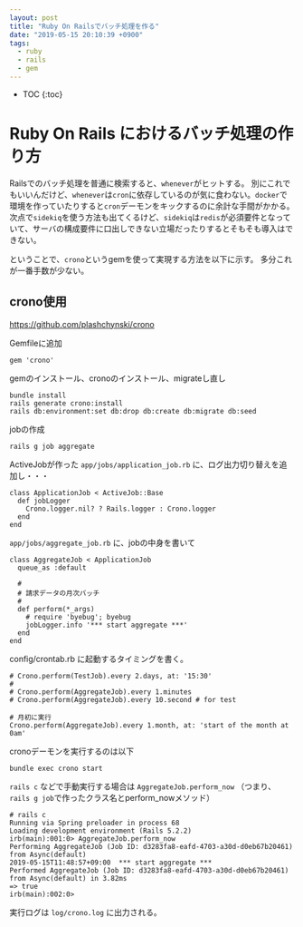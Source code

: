 ```yaml
---
layout: post
title: "Ruby On Railsでバッチ処理を作る"
date: "2019-05-15 20:10:39 +0900"
tags:
  - ruby
  - rails
  - gem
---
```


* TOC
{:toc}

# Ruby On Rails におけるバッチ処理の作り方

Railsでのバッチ処理を普通に検索すると、`whenever`がヒットする。
別にこれでもいいんだけど、`whenever`は`cron`に依存しているのが気に食わない。`docker`で環境を作っていたりすると`cron`デーモンをキックするのに余計な手間がかかる。
次点で`sidekiq`を使う方法も出てくるけど、`sidekiq`は`redis`が必須要件となっていて、サーバの構成要件に口出しできない立場だったりするとそもそも導入はできない。

ということで、`crono`というgemを使って実現する方法を以下に示す。
多分これが一番手数が少ない。

## crono使用

https://github.com/plashchynski/crono

Gemfileに追加

```
gem 'crono'
```

gemのインストール、cronoのインストール、migrateし直し

```
bundle install
rails generate crono:install
rails db:environment:set db:drop db:create db:migrate db:seed
```

jobの作成

```
rails g job aggregate
```

ActiveJobが作った `app/jobs/application_job.rb` に、ログ出力切り替えを追加し・・・

```
class ApplicationJob < ActiveJob::Base
  def jobLogger
    Crono.logger.nil? ? Rails.logger : Crono.logger
  end
end
```

`app/jobs/aggregate_job.rb` に、jobの中身を書いて

```
class AggregateJob < ApplicationJob
  queue_as :default

  #
  # 請求データの月次バッチ
  #
  def perform(*_args)
    # require 'byebug'; byebug
    jobLogger.info '*** start aggregate ***'
  end
end
```


config/crontab.rb に起動するタイミングを書く。

```
# Crono.perform(TestJob).every 2.days, at: '15:30'
#
# Crono.perform(AggregateJob).every 1.minutes
# Crono.perform(AggregateJob).every 10.second # for test

# 月初に実行
Crono.perform(AggregateJob).every 1.month, at: 'start of the month at 0am'
```

cronoデーモンを実行するのは以下

```
bundle exec crono start
```

`rails c` などで手動実行する場合は `AggregateJob.perform_now`
（つまり、`rails g job`で作ったクラス名とperform_nowメソッド）

```
# rails c
Running via Spring preloader in process 68
Loading development environment (Rails 5.2.2)
irb(main):001:0> AggregateJob.perform_now
Performing AggregateJob (Job ID: d3283fa8-eafd-4703-a30d-d0eb67b20461) from Async(default)
2019-05-15T11:48:57+09:00  *** start aggregate ***
Performed AggregateJob (Job ID: d3283fa8-eafd-4703-a30d-d0eb67b20461) from Async(default) in 3.82ms
=> true
irb(main):002:0>

```

実行ログは `log/crono.log` に出力される。
